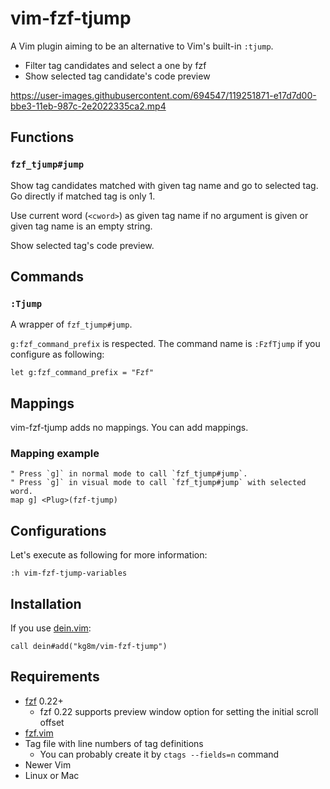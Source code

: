 vim-fzf-tjump
==================================================

A Vim plugin aiming to be an alternative to Vim's built-in `:tjump`.

* Filter tag candidates and select a one by fzf
* Show selected tag candidate's code preview

https://user-images.githubusercontent.com/694547/119251871-e17d7d00-bbe3-11eb-987c-2e2022335ca2.mp4


Functions
--------------------------------------------------

### `fzf_tjump#jump`

Show tag candidates matched with given tag name and go to selected tag. Go directly if matched tag is only 1.

Use current word (`<cword>`) as given tag name if no argument is given or given tag name is an empty string.

Show selected tag's code preview.


Commands
--------------------------------------------------

### `:Tjump`

A wrapper of `fzf_tjump#jump`.

`g:fzf_command_prefix` is respected. The command name is `:FzfTjump` if you configure as following:

```vim
let g:fzf_command_prefix = "Fzf"
```


Mappings
--------------------------------------------------

vim-fzf-tjump adds no mappings. You can add mappings.


### Mapping example

```vim
" Press `g]` in normal mode to call `fzf_tjump#jump`.
" Press `g]` in visual mode to call `fzf_tjump#jump` with selected word.
map g] <Plug>(fzf-tjump)
```


Configurations
--------------------------------------------------

Let's execute as following for more information:

```vim
:h vim-fzf-tjump-variables
```


Installation
--------------------------------------------------

If you use [dein.vim](https://github.com/Shougo/dein.vim):

```vim
call dein#add("kg8m/vim-fzf-tjump")
```


Requirements
--------------------------------------------------

* [fzf](https://github.com/junegunn/fzf) 0.22+
  * fzf 0.22 supports preview window option for setting the initial scroll offset
* [fzf.vim](https://github.com/junegunn/fzf.vim)
* Tag file with line numbers of tag definitions
  * You can probably create it by `ctags --fields=n` command
* Newer Vim
* Linux or Mac

